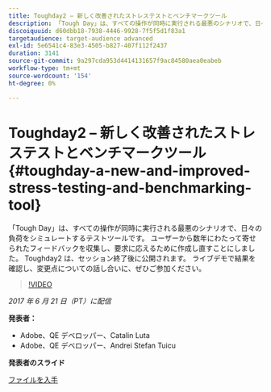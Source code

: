 ```yaml
---
title: Toughday2 – 新しく改善されたストレステストとベンチマークツール
description: 「Tough Day」は、すべての操作が同時に実行される最悪のシナリオで、日々の負荷をシミュレートするテストツールです。 ユーザーから数年にわたって寄せられたフィードバックを収集し、要求に応えるために作成し直すことにしました。
discoiquuid: d60dbb18-7938-4446-9928-7f5f5d1f83a1
targetaudience: target-audience advanced
exl-id: 5e6541c4-83e3-4505-b827-407f112f2437
duration: 3141
source-git-commit: 9a297cda953d4414131657f9ac84580aea0eabeb
workflow-type: tm+mt
source-wordcount: '154'
ht-degree: 0%

---
```


# Toughday2 – 新しく改善されたストレステストとベンチマークツール{#toughday-a-new-and-improved-stress-testing-and-benchmarking-tool}

「Tough Day」は、すべての操作が同時に実行される最悪のシナリオで、日々の負荷をシミュレートするテストツールです。 ユーザーから数年にわたって寄せられたフィードバックを収集し、要求に応えるために作成し直すことにしました。 Toughday2 は、セッション終了後に公開されます。 ライブデモで結果を確認し、変更点についての話し合いに、ぜひご参加ください。

>[!VIDEO](https://video.tv.adobe.com/v/18935/?quality=9)

*2017 年 6 月 21 日（PT）に配信*

**発表者：**

* Adobe、QE デベロッパー、Catalin Luta
* Adobe、QE デベロッパー、Andrei Stefan Tuicu

**発表者のスライド**

[ファイルを入手](assets/aem-gems-toughday2.pdf)
<!--
[Get back to the Overview](https://helpx.adobe.com/experience-manager/kt/eseminars/gems/aem-index.html)
-->
